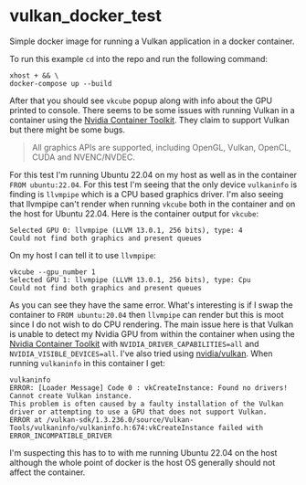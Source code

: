 # vulkan_docker_test
Simple docker image for running a Vulkan application in a docker container.

To run this example `cd` into the repo and run the following command:
```
xhost + && \
docker-compose up --build
```

After that you should see `vkcube` popup along with info about the GPU printed to console.
There seems to be some issues with running Vulkan in a container using the [Nvidia Container Toolkit](https://docs.nvidia.com/datacenter/cloud-native/container-toolkit/overview.html). They claim to support Vulkan but there might be some bugs.
> All graphics APIs are supported, including OpenGL, Vulkan, OpenCL, CUDA and NVENC/NVDEC.

For this test I'm running Ubuntu 22.04 on my host as well as in the container `FROM ubuntu:22.04`. For this test I'm seeing that the only device `vulkaninfo` is finding is `llvmpipe` which is a CPU based graphics driver. I'm also seeing that llvmpipe can't render when running `vkcube` both in the container and on the host for Ubuntu 22.04. Here is the container output for `vkcube`:
```
Selected GPU 0: llvmpipe (LLVM 13.0.1, 256 bits), type: 4
Could not find both graphics and present queues
```

On my host I can tell it to use `llvmpipe`:
```
vkcube --gpu_number 1
Selected GPU 1: llvmpipe (LLVM 13.0.1, 256 bits), type: Cpu
Could not find both graphics and present queues
```
As you can see they have the same error. What's interesting is if I swap the container to `FROM ubuntu:20.04` then `llvmpipe` can render but this is moot since I do not wish to do CPU rendering. The main issue here is that Vulkan is unable to detect my Nvidia GPU from within the container when using the [Nvidia Container Toolkit](https://docs.nvidia.com/datacenter/cloud-native/container-toolkit/overview.html) with `NVIDIA_DRIVER_CAPABILITIES=all` and `NVIDIA_VISIBLE_DEVICES=all`. I've also tried using [nvidia/vulkan](https://gitlab.com/nvidia/container-images/vulkan). When running `vulkaninfo` in this container I get:
```
vulkaninfo
ERROR: [Loader Message] Code 0 : vkCreateInstance: Found no drivers!
Cannot create Vulkan instance.
This problem is often caused by a faulty installation of the Vulkan driver or attempting to use a GPU that does not support Vulkan.
ERROR at /vulkan-sdk/1.3.236.0/source/Vulkan-Tools/vulkaninfo/vulkaninfo.h:674:vkCreateInstance failed with ERROR_INCOMPATIBLE_DRIVER
```
I'm suspecting this has to to with me running Ubuntu 22.04 on the host although the whole point of docker is the host OS generally should not affect the container.
